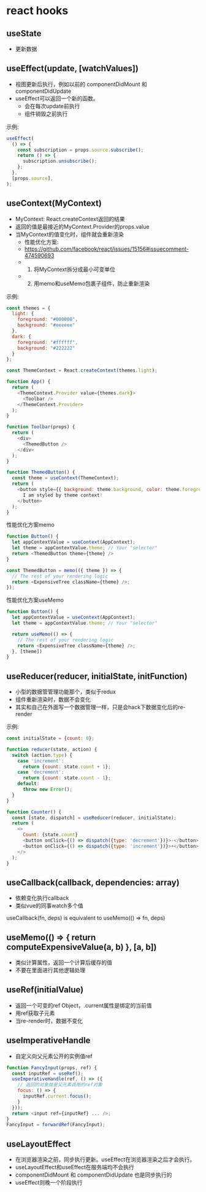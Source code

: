 # react hooks

## useState
  - 更新数据

## useEffect(update, [watchValues])

  - 视图更新后执行，例如以前的 componentDidMount 和 componentDidUpdate
  - useEffect可以返回一个新的函数。
    - 会在每次update前执行
    - 组件销毁之前执行

示例:

```javascript
useEffect(
  () => {
    const subscription = props.source.subscribe();
    return () => {
      subscription.unsubscribe();
    };
  },
  [props.source],
);
```

## useContext(MyContext)

  - MyContext: React.createContext返回的结果
  - 返回的值是最接近的MyContext.Provider的props.value
  - 当MyContext的值变化时，组件就会重新渲染
    - 性能优化方案:
    - <https://github.com/facebook/react/issues/15156#issuecomment-474590693>
    - 1. 将MyContext拆分成最小可变单位
    - 2. 用memo和useMemo包裹子组件，防止重新渲染

示例:

```javascript
const themes = {
  light: {
    foreground: "#000000",
    background: "#eeeeee"
  },
  dark: {
    foreground: "#ffffff",
    background: "#222222"
  }
};

const ThemeContext = React.createContext(themes.light);

function App() {
  return (
    <ThemeContext.Provider value={themes.dark}>
      <Toolbar />
    </ThemeContext.Provider>
  );
}

function Toolbar(props) {
  return (
    <div>
      <ThemedButton />
    </div>
  );
}

function ThemedButton() {
  const theme = useContext(ThemeContext);
  return (
    <button style={{ background: theme.background, color: theme.foreground }}>
      I am styled by theme context!
    </button>
  );
}
```

性能优化方案memo

```javascript
function Button() {
  let appContextValue = useContext(AppContext);
  let theme = appContextValue.theme; // Your "selector"
  return <ThemedButton theme={theme} />
}

const ThemedButton = memo(({ theme }) => {
  // The rest of your rendering logic
  return <ExpensiveTree className={theme} />;
});
```

性能优化方案useMemo

```javascript
function Button() {
  let appContextValue = useContext(AppContext);
  let theme = appContextValue.theme; // Your "selector"

  return useMemo(() => {
    // The rest of your rendering logic
    return <ExpensiveTree className={theme} />;
  }, [theme])
}
```

## useReducer(reducer, initialState, initFunction)

- 小型的数据管管理功能那个，类似于redux
- 组件重新渲染时，数据不会变化
- 其实和自己在外面写一个数据管理一样，只是会hack下数据变化后的re-render

示例:

```javascript
const initialState = {count: 0};

function reducer(state, action) {
  switch (action.type) {
    case 'increment':
      return {count: state.count + 1};
    case 'decrement':
      return {count: state.count - 1};
    default:
      throw new Error();
  }
}

function Counter() {
  const [state, dispatch] = useReducer(reducer, initialState);
  return (
    <>
      Count: {state.count}
      <button onClick={() => dispatch({type: 'decrement'})}>-</button>
      <button onClick={() => dispatch({type: 'increment'})}>+</button>
    </>
  );
}

```

## useCallback(callback, dependencies: array)

- 依赖变化执行callback
- 类似vue的同事watch多个值

useCallback(fn, deps) is equivalent to useMemo(() => fn, deps)

## useMemo(() => { return computeExpensiveValue(a, b) }, [a, b])

- 类似计算属性，返回一个计算后缓存的值
- 不要在里面进行其他逻辑处理

## useRef(initialValue)

- 返回一个可变的ref Object，.current属性是绑定的当前值
- 用ref获取子元素
- 当re-render时，数据不变化

## useImperativeHandle

- 自定义向父元素公开的实例值ref

```javascript
function FancyInput(props, ref) {
  const inputRef = useRef();
  useImperativeHandle(ref, () => ({
    // 返回的对象就是父元素调用的ref对象
    focus: () => {
      inputRef.current.focus();
    }
  }));
  return <input ref={inputRef} ... />;
}
FancyInput = forwardRef(FancyInput);
```

## useLayoutEffect

- 在浏览器渲染之前，同步执行更新。useEffect在浏览器渲染之后才会执行。
- useLayoutEffect和useEffect在服务端均不会执行
- componentDidMount 和 componentDidUpdate 也是同步执行的
- useEffect则晚一个阶段执行
